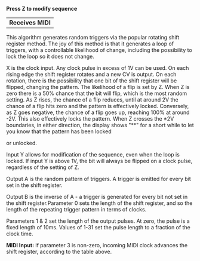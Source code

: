 
**Press Z to modify sequence**

|                   |
|-------------------|
| **Receives MIDI** |

This algorithm generates random triggers via the popular rotating shift register method. The joy of this method is that
it generates a loop of triggers, with a controllable likelihood of change, including the possibility to lock the loop so
it does not change.

X is the clock input. Any clock pulse in excess of 1V can be used. On each rising edge the shift register rotates and a
new CV is output. On each rotation, there is the possibility that one bit of the shift register will be flipped,
changing the pattern. The likelihood of a flip is set by Z. When Z is zero there is a 50% chance that the bit will flip,
which is the most random setting. As Z rises, the chance of a flip reduces, until at around 2V the chance of a flip hits
zero and the pattern is effectively locked. Conversely, as Z goes negative, the chance of a flip goes up, reaching 100%
at around -2V. This also effectively locks the pattern. When Z crosses the ±2V boundaries, in either direction, the
display shows "\*\*" for a short while to let you know that the pattern has been locked

or unlocked.

Input Y allows for modification of the sequence, even when the loop is locked. If input Y is above 1V, the bit will
always be flipped on a clock pulse, regardless of the setting of Z.

Output A is the random pattern of triggers. A trigger is emitted for every bit set in the shift register.

Output B is the inverse of A - a trigger is generated for every bit not set in the shift register.Parameter 0 sets the
length of the shift register, and so the length of the repeating trigger pattern in terms of clocks.

Parameters 1 & 2 set the length of the output pulses. At zero, the pulse is a fixed length of 10ms. Values of 1-31 set
the pulse length to a fraction of the clock time.

**MIDI Input:** if parameter 3 is non-zero, incoming MIDI clock advances the shift register, according to the table
above.
